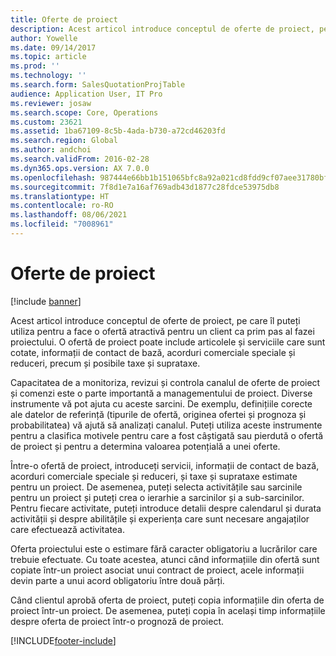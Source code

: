 ```yaml
---
title: Oferte de proiect
description: Acest articol introduce conceptul de oferte de proiect, pe care îl puteți utiliza pentru a face o ofertă atractivă pentru un client ca prim pas al fazei proiectului. O ofertă de proiect poate include articolele și serviciile care sunt cotate, informații de contact de bază, acorduri comerciale speciale și reduceri, precum și posibile taxe și suprataxe.
author: Yowelle
ms.date: 09/14/2017
ms.topic: article
ms.prod: ''
ms.technology: ''
ms.search.form: SalesQuotationProjTable
audience: Application User, IT Pro
ms.reviewer: josaw
ms.search.scope: Core, Operations
ms.custom: 23621
ms.assetid: 1ba67109-8c5b-4ada-b730-a72cd46203fd
ms.search.region: Global
ms.author: andchoi
ms.search.validFrom: 2016-02-28
ms.dyn365.ops.version: AX 7.0.0
ms.openlocfilehash: 987444e66bb1b151065bfc8a92a021cd8fdd9cf07aee31780bf7607dc4de221c
ms.sourcegitcommit: 7f8d1e7a16af769adb43d1877c28fdce53975db8
ms.translationtype: HT
ms.contentlocale: ro-RO
ms.lasthandoff: 08/06/2021
ms.locfileid: "7008961"
---
```

# <a name="project-quotations"></a>Oferte de proiect

[!include [banner](../includes/banner.md)]

Acest articol introduce conceptul de oferte de proiect, pe care îl puteți utiliza pentru a face o ofertă atractivă pentru un client ca prim pas al fazei proiectului. O ofertă de proiect poate include articolele și serviciile care sunt cotate, informații de contact de bază, acorduri comerciale speciale și reduceri, precum și posibile taxe și suprataxe. 

Capacitatea de a monitoriza, revizui și controla canalul de oferte de proiect și comenzi este o parte importantă a managementului de proiect. Diverse instrumente vă pot ajuta cu aceste sarcini. De exemplu, definițiile corecte ale datelor de referință (tipurile de ofertă, originea ofertei și prognoza și probabilitatea) vă ajută să analizați canalul. Puteți utiliza aceste instrumente pentru a clasifica motivele pentru care a fost câștigată sau pierdută o ofertă de proiect și pentru a determina valoarea potențială a unei oferte. 

Între-o ofertă de proiect, introduceți servicii, informații de contact de bază, acorduri comerciale speciale și reduceri, și taxe și suprataxe estimate pentru un proiect. De asemenea, puteți selecta activitățile sau sarcinile pentru un proiect și puteți crea o ierarhie a sarcinilor și a sub-sarcinilor. Pentru fiecare activitate, puteți introduce detalii despre calendarul și durata activității și despre abilitățile și experiența care sunt necesare angajaților care efectuează activitatea. 

Oferta proiectului este o estimare fără caracter obligatoriu a lucrărilor care trebuie efectuate. Cu toate acestea, atunci când informațiile din ofertă sunt copiate într-un proiect asociat unui contract de proiect, acele informații devin parte a unui acord obligatoriu între două părți. 

Când clientul aprobă oferta de proiect, puteți copia informațiile din oferta de proiect într-un proiect. De asemenea, puteți copia în același timp informațiile despre oferta de proiect într-o prognoză de proiect.





[!INCLUDE[footer-include](../includes/footer-banner.md)]